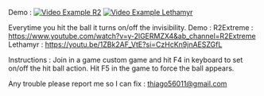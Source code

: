Demo :
[![Video Example R2](https://i3.ytimg.com/vi/y-2lGERMZX4/maxresdefault.jpg)](https://youtu.be/y-2lGERMZX4?si=4_4jIB3EC6vJjP2m)
[![Video Example Lethamyr](https://i3.ytimg.com/vi/1ZBk2AF_VtE/maxresdefault.jpg)](https://youtu.be/1ZBk2AF_VtE?si=8tZcUCMQ6r_Lb8hB)

Everytime you hit the ball it turns on/off the invisibility.
Demo :
R2Extreme : https://www.youtube.com/watch?v=y-2lGERMZX4&ab_channel=R2Extreme
Lethamyr  : https://youtu.be/1ZBk2AF_VtE?si=CzHcKn9jnAESZGfL 

Instructions : Join in a game custom game and hit F4 in keyboard to set on/off the hit ball action. Hit F5 in the game to force the ball appears.

Any trouble please report me so I can fix : thiago56011@gmail.com
